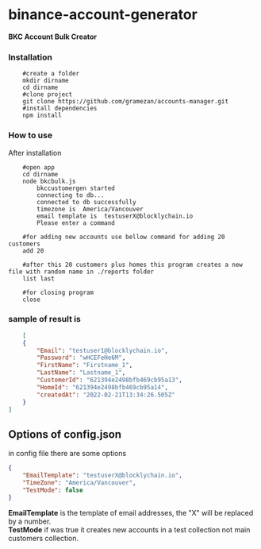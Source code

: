 # binance-account-generator
**BKC Account Bulk Creator**


### Installation
```shell
    #create a folder
    mkdir dirname
    cd dirname
    #clone project
    git clone https://github.com/gramezan/accounts-manager.git
    #install dependencies 
    npm install
```

### How to use
After installation
```shell
    #open app
    cd dirname
    node bkcbulk.js
        bkccustomergen started
        connecting to db...
        connected to db successfully
        timezone is  America/Vancouver
        email template is  testuserX@blocklychain.io
        Please enter a command
    
    #for adding new accounts use bellow command for adding 20 customers
    add 20
    
    #after this 20 customers plus homes this program creates a new file with random name in ./reports folder
    list last    
    
    #for closing program
    close
```

### sample of result is 
```json
    [
    {
        "Email": "testuser1@blocklychain.io",
        "Password": "wHCEFeHe6M",
        "FirstName": "Firstname_1",
        "LastName": "Lastname_1",
        "CustomerId": "621394e2498bfb469cb95a13",
        "HomeId": "621394e2498bfb469cb95a14",
        "createdAt": "2022-02-21T13:34:26.505Z"
    }
]
```

## Options of config.json
in config file there are some options
```json
{
    "EmailTemplate": "testuserX@blocklychain.io",
    "TimeZone": "America/Vancouver",
    "TestMode": false
}
```
**EmailTemplate** is the template of email addresses, the "X" will be replaced by a number.
<br>
**TestMode** if was true it creates new accounts in a test collection not main customers collection.
